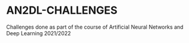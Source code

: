 # AN2DL-CHALLENGES
Challenges done as part of the course of Artificial Neural Networks and Deep Learning 2021/2022
